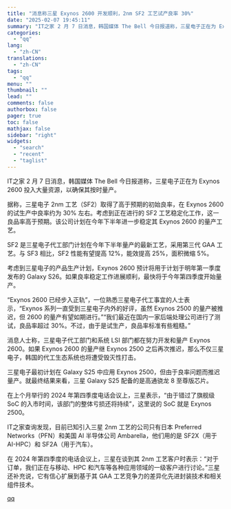 ```yaml
---
title: "消息称三星 Exynos 2600 开发顺利，2nm SF2 工艺试产良率 30%"
date: "2025-02-07 19:45:11"
summary: "IT之家 2 月 7 日消息，韩国媒体 The Bell 今日报道称，三星电子正在为 Exynos ..."
categories:
  - "qq"
lang:
  - "zh-CN"
translations:
  - "zh-CN"
tags:
  - "qq"
menu: ""
thumbnail: ""
lead: ""
comments: false
authorbox: false
pager: true
toc: false
mathjax: false
sidebar: "right"
widgets:
  - "search"
  - "recent"
  - "taglist"
---
```


IT之家 2 月 7 日消息，韩国媒体 The Bell 今日报道称，三星电子正在为 Exynos 2600 投入大量资源，以确保其按时量产。

据称，三星电子 2nm 工艺（SF2）取得了高于预期的初始良率，在 Exynos 2600 的试生产中良率约为 30% 左右。考虑到正在进行的 SF2 工艺稳定化工作，这一良品率高于预期。该公司计划在今年下半年进一步稳定其 Exynos 2600 的量产工艺。

SF2 是三星电子代工部门计划在今年下半年量产的最新工艺，采用第三代 GAA 工艺。与 SF3 相比，SF2 性能有望提高 12%，能效提高 25%，面积微缩 5%。

考虑到三星电子的产品生产计划，Exynos 2600 预计将用于计划于明年第一季度发布的 Galaxy S26。如果良率稳定工作进展顺利，最快将于今年第四季度开始量产。

“Exynos 2600 已经步入正轨”，一位熟悉三星电子代工事宜的人士表示，“Exynos 系列一直受到三星电子内外的好评，虽然 Exynos 2500 的量产被推迟，但 2600 的量产有望如期进行。”“我们最近在国内一家后端处理公司进行了测试，良品率超过 30%。不过，由于是试生产，良品率标准有些粗糙。”

消息人士称，三星电子代工部门和系统 LSI 部门都在努力开发和量产 Exynos 2600。如果 Exynos 2600 的量产继 Exynos 2500 之后再次推迟，那么不仅三星电子，韩国的代工生态系统也将遭受毁灭性打击。

三星电子最初计划在 Galaxy S25 中应用 Exynos 2500，但由于良率问题而推迟量产。就最终结果来看，三星 Galaxy S25 配备的是高通骁龙 8 至尊版芯片。

在上个月举行的 2024 年第四季度电话会议上，三星表示，“由于错过了旗舰级 SoC 的入市时间，该部门的整体亏损还将持续”，这里说的 SoC 就是 Exynos 2500。

IT之家查询发现，目前已知引入三星 2nm 工艺的公司只有日本 Preferred Networks（PFN）和美国 AI 半导体公司 Ambarella，他们用的是 SF2X（用于 AI-HPC）和 SF2A（用于汽车）。

在 2024 年第四季度的电话会议上，三星在谈到其 2nm 工艺客户时表示：“对于订单，我们正在与移动、HPC 和汽车等各种应用领域的一级客户进行讨论。”三星还补充说，它有信心扩展到基于其 GAA 工艺竞争力的差异化先进封装技术和相关组件技术。

[qq](https://new.qq.com/rain/a/20250207A0863800)
